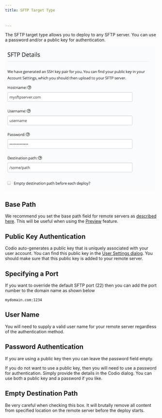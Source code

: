 ```yaml
---
title: SFTP Target Type


---
```


The SFTP target type allows you to deploy to any SFTP server. You can use a password and/or a public key for authentication.

<img alt="authtoken" src="/img/deploy-sftp.png" class="simple"/>

## Base Path
We recommend you set the base path field for remote servers as [described here](/ide/tools/deployment/basepath). This will be useful when using the [Preview](/ide/features/inline-preview) feature.

## Public Key Authentication
Codio auto-generates a public key that is uniquely associated with your user account. You can find this public key in the [User Settings dialog](/dashboard/account/publickey). You should make sure that this public key is added to your remote server.

## Specifying a Port
If you want to override the default SFTP port (22) then you can add the port number to the domain name as shown below

```
mydomain.com:1234
```

## User Name
You will need to supply a valid user name for your remote server regardless of the authentication method.

## Password Authentication
If you are using a public key then you can leave the password field empty.

If you do not want to use a public key, then you will need to use a password for authentication. Simply provide the details in the Codio dialog. You can use both a public key and a password if you like.

## Empty Destination Path
Be very careful when checking this box. It will brutally remove all content from specified location on the remote server before the deploy starts.
